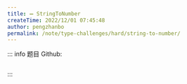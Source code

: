```yaml
---
title: ➖ StringToNumber
createTime: 2022/12/01 07:45:48
author: pengzhanbo
permalink: /note/type-challenges/hard/string-to-number/
---
```


::: info 题目
Github: []()

```ts
```
:::

